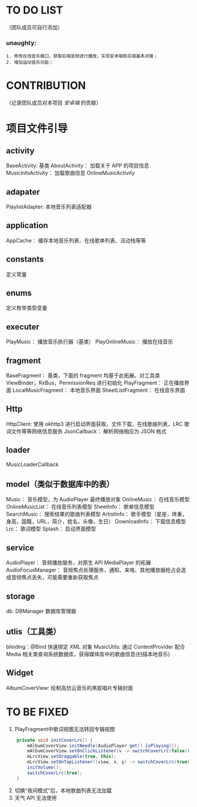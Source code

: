 # TO DO LIST
（团队成员可自行添加）
### unaughty:
    1. 修改在线音乐接口，获取后端音频进行播放，实现安卓端和后端基本对接；
    2. 增加运动音乐功能；

# CONTRIBUTION
（记录团队成员对本项目 *安卓端* 的贡献）

# 项目文件引导

## activity
BaseActivity: 基类
AboutActivity： 加载关于 APP 的项目信息
MusicInfoActivity： 加载歌曲信息
OnlineMusicActivity

## adapater
PlaylistAdapter: 本地音乐列表适配器

## application
AppCache： 缓存本地音乐列表、在线歌单列表、活动栈等等

## constants
定义常量

## enums
定义枚举类型变量

## executer
PlayMusic： 播放音乐执行器（基类）
PlayOnlineMusic： 播放在线音乐

## fragment
BaseFragment： 基类，下面的 fragment 均基于此拓展。对工具类 ViewBinder，RxBus，PermissionReq 进行初始化
PlayFragment： 正在播放界面
LocalMusicFragment： 本地音乐界面
SheetListFragment： 在线音乐界面

## Http
HttpClient: 使用 okhttp3 进行启动界面获取，文件下载，在线歌曲列表，LRC 歌词文件等等网络信息服务
JsonCallback： 解析网络相应为 JSON 格式

## loader
MusicLoaderCallback

## model（类似于数据库中的表）
Music： 音乐模型，为 AudioPlayer 最终播放对象
OnlineMusic： 在线音乐模型
OnlineMusicList： 在线音乐列表模型
SheetInfo： 歌单信息模型
SearchMusic： 搜索结果的歌曲列表模型
ArtistInfo： 歌手模型（星座，体重，身高，国籍，URL，简介，姓名，头像，生日）
DownloadInfo： 下载信息模型
Lrc： 歌词模型
Splash： 启动界面模型

## service
AudioPlayer： 音频播放服务，对原生 API MediaPlayer 的拓展
AudioFocusManager： 音频焦点处理服务，通知、来电、其他播放器抢占会造成音频焦点丢失，可能需要重新获取焦点

## storage
db: DBManager 数据库管理器

## utlis（工具类）
blinding：@Bind 快速绑定 XML 对象
MusicUtils: 通过 ContentProvider 配合 Media 相关类查询系统数据库，获得媒体库中的歌曲信息(扫描本地音乐)

## Widget
AlbumCoverView: 绘制高仿云音乐的黑胶唱片专辑封面

# TO BE FIXED
1. PlayFragment中歌词视图无法转回专辑视图
```java
    private void initCoverLrc() {
        mAlbumCoverView.initNeedle(AudioPlayer.get().isPlaying());
        mAlbumCoverView.setOnClickListener(v -> switchCoverLrc(false));
        mLrcView.setDraggable(true, this);
        mLrcView.setOnTapListener((view, x, y) -> switchCoverLrc(true));    // to be fixed
        initVolume();
        switchCoverLrc(true);
    }
```
2. 切换“夜间模式”后，本地歌曲列表无法加载
3. 天气 API 无法使用

